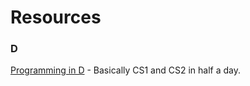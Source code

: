Resources
=========

### D
[Programming in D](http://ddili.org/ders/d.en/) - Basically CS1 and CS2 in half a day. 


